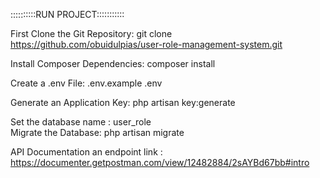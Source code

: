 ::::::::::RUN PROJECT:::::::::::

First Clone the Git Repository: git clone https://github.com/obuidulpias/user-role-management-system.git

Install Composer Dependencies: composer install

Create a .env File: .env.example .env

Generate an Application Key: php artisan key:generate

Set the database name : user_role  
Migrate the Database: php artisan migrate

API Documentation an endpoint link : https://documenter.getpostman.com/view/12482884/2sAYBd67bb#intro
